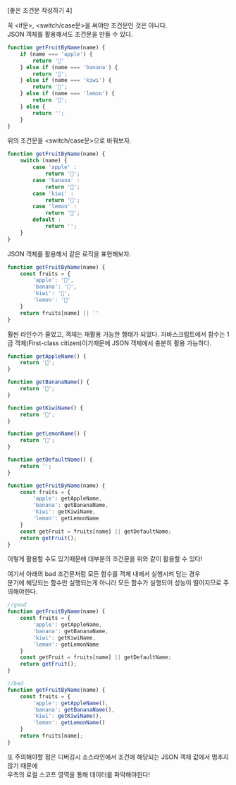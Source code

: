 [좋은 조건문 작성하기 4]

꼭 <if문>, <switch/case문>을 써야만 조건문인 것은 아니다.  
JSON 객체를 활용해서도 조건문을 만들 수 있다.

```js
function getFruitByName(name) {
    if (name === 'apple') {
        return '🍎'
    } else if (name === 'banana') {
        return '🍌';
    } else if (name === 'kiwi') {
        return '🥝';
    } else if (name === 'lemon') {
        return '🍋';
    } else {
        return '';
    }
}
```

위의 조건문을 <switch/case문>으로 바꿔보자.

```js
function getFruitByName(name) {
    switch (name) {
        case 'apple' :
            return '🍎';
        case 'banana' :
            return '🍌';
        case 'kiwi' :
            return '🥝';
        case 'lemon' :
            return '🍋';
        default :
            return '';
    }
}
```

JSON 객체를 활용해서 같은 로직을 표현해보자.

```js
function getFruitByName(name) {
    const fruits = {
        'apple': '🍎',
        'banana': '🍌',
        'kiwi': '🥝',
        'lemon': '🍋'
    }
    return fruits[name] || ''
}

```

훨씬 라인수가 줄었고, 객체는 재활용 가능한 형태가 되었다. 
자바스크립트에서 함수는 1급 객체(First-class citizen)이기때문에
JSON 객체에서 충분히 활용 가능하다.

```js
function getAppleName() {
    return '🍎';
}

function getBananaName() {
    return '🍌';
}

function getKiwiName() {
    return '🥝';
}

function getLemonName() {
    return '🍋';
}

function getDefaultName() {
    return '';
}

function getFruitByName(name) {
    const fruits = {
        'apple': getAppleName,
        'banana': getBananaName,
        'kiwi': getKiwiName,
        'lemon': getLemonName
    }
    const getFruit = fruits[name] || getDefaultName;
    return getFruit();
}
```

이렇게 활용할 수도 있기때문에 대부분의 조건문을 위와 같이 활용할 수 있다!

여기서 아래의 bad 조건문처럼 모든 함수를 객체 내에서 실행시켜 담는 경우  
분기에 해당되는 함수만 실행되는게 아니라 모든 함수가 실행되어 성능이 떨어지므로 주의해야한다.

```js
//good
function getFruitByName(name) {
    const fruits = {
        'apple': getAppleName,
        'banana': getBananaName,
        'kiwi': getKiwiName,
        'lemon': getLemonName
    }
    const getFruit = fruits[name] || getDefaultName;
    return getFruit();
}

//bad
function getFruitByName(name) {
    const fruits = {
        'apple': getAppleName(),
        'banana': getBananaName(),
        'kiwi': getKiwiName(),
        'lemon': getLemonName()
    }
    return fruits[name];
}
```

또 주의해야할 점은 디버깅시 소스라인에서 조건에 해당되는 JSON 객체 값에서 멈추지 않기 때문에  
우측의 로컬 스코프 영역을 통해 데이터를 파악해야한다!

